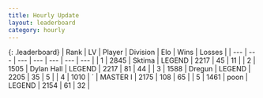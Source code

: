 ```yaml
---
title: Hourly Update
layout: leaderboard
category: hourly
---
```


{: .leaderboard}
| Rank | LV | Player | Division | Elo | Wins | Losses |
| --- | --- | --- | --- | --- | --- | --- |
| <span data-change="0">1</span> | 2845 | <span title="ID: 353063">Sktima</span> | LEGEND | <span data-change="0">2217</span> | <span data-change="0">45</span> | <span data-change="0">11</span> |
| <span data-change="0">2</span> | 1505 | <span title="ID: 174294">Dylan Hall</span> | LEGEND | <span data-change="0">2217</span> | <span data-change="0">81</span> | <span data-change="0">44</span> |
| <span data-change="0">3</span> | 1588 | <span title="ID: 337810">Dregun</span> | LEGEND | <span data-change="0">2205</span> | <span data-change="0">35</span> | <span data-change="0">5</span> |
| <span data-change="2">4</span> | 1010 | <span title="ID: 224611">´</span> | MASTER I | <span data-change="26">2175</span> | <span data-change="4">108</span> | <span data-change="2">65</span> |
| <span data-change="-1">5</span> | 1461 | <span title="ID: 540690">poon</span> | LEGEND | <span data-change="0">2154</span> | <span data-change="0">61</span> | <span data-change="0">32</span> |